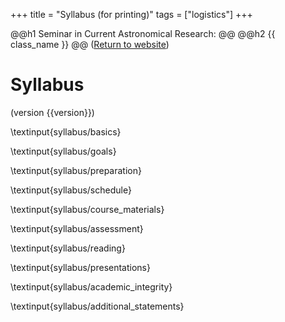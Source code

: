 +++
title = "Syllabus (for printing)"
tags = ["logistics"]
+++

@@h1 Seminar in Current Astronomical Research:  @@
@@h2 {{ class_name }} @@
([Return to website]({{website_url}}))

# Syllabus
(version {{version}})

\textinput{syllabus/basics}

\textinput{syllabus/goals}

\textinput{syllabus/preparation}

\textinput{syllabus/schedule}

\textinput{syllabus/course_materials}

\textinput{syllabus/assessment}

\textinput{syllabus/reading}

\textinput{syllabus/presentations}

\textinput{syllabus/academic_integrity}

\textinput{syllabus/additional_statements}
